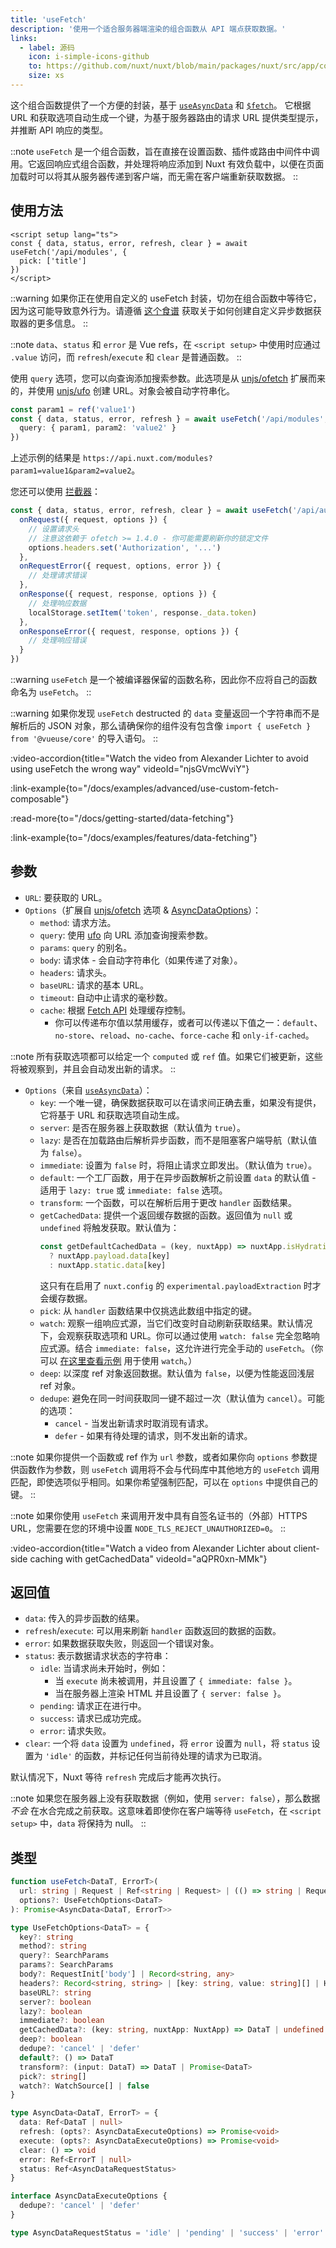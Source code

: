 ```yaml
---
title: 'useFetch'
description: '使用一个适合服务器端渲染的组合函数从 API 端点获取数据。'
links:
  - label: 源码
    icon: i-simple-icons-github
    to: https://github.com/nuxt/nuxt/blob/main/packages/nuxt/src/app/composables/fetch.ts
    size: xs
---
```


这个组合函数提供了一个方便的封装，基于 [`useAsyncData`](/docs/api/composables/use-async-data) 和 [`$fetch`](/docs/api/utils/dollarfetch)。
它根据 URL 和获取选项自动生成一个键，为基于服务器路由的请求 URL 提供类型提示，并推断 API 响应的类型。

::note
`useFetch` 是一个组合函数，旨在直接在设置函数、插件或路由中间件中调用。它返回响应式组合函数，并处理将响应添加到 Nuxt 有效负载中，以便在页面加载时可以将其从服务器传递到客户端，而无需在客户端重新获取数据。
::

## 使用方法

```vue [pages/modules.vue]
<script setup lang="ts">
const { data, status, error, refresh, clear } = await useFetch('/api/modules', {
  pick: ['title']
})
</script>
```

::warning
如果你正在使用自定义的 useFetch 封装，切勿在组合函数中等待它，因为这可能导致意外行为。请遵循 [这个食谱](/docs/guide/recipes/custom-usefetch#custom-usefetch) 获取关于如何创建自定义异步数据获取器的更多信息。
::

::note
`data`、`status` 和 `error` 是 Vue refs，在 `<script setup>` 中使用时应通过 `.value` 访问，而 `refresh`/`execute` 和 `clear` 是普通函数。
::

使用 `query` 选项，您可以向查询添加搜索参数。此选项是从 [unjs/ofetch](https://github.com/unjs/ofetch) 扩展而来的，并使用 [unjs/ufo](https://github.com/unjs/ufo) 创建 URL。对象会被自动字符串化。

```ts
const param1 = ref('value1')
const { data, status, error, refresh } = await useFetch('/api/modules', {
  query: { param1, param2: 'value2' }
})
```

上述示例的结果是 `https://api.nuxt.com/modules?param1=value1&param2=value2`。

您还可以使用 [拦截器](https://github.com/unjs/ofetch#%EF%B8%8F-interceptors)：

```ts
const { data, status, error, refresh, clear } = await useFetch('/api/auth/login', {
  onRequest({ request, options }) {
    // 设置请求头
    // 注意这依赖于 ofetch >= 1.4.0 - 你可能需要刷新你的锁定文件
    options.headers.set('Authorization', '...')
  },
  onRequestError({ request, options, error }) {
    // 处理请求错误
  },
  onResponse({ request, response, options }) {
    // 处理响应数据
    localStorage.setItem('token', response._data.token)
  },
  onResponseError({ request, response, options }) {
    // 处理响应错误
  }
})
```

::warning
`useFetch` 是一个被编译器保留的函数名称，因此你不应将自己的函数命名为 `useFetch`。
::

::warning
如果你发现 `useFetch`  destructed 的 `data` 变量返回一个字符串而不是解析后的 JSON 对象，那么请确保你的组件没有包含像 `import { useFetch } from '@vueuse/core'` 的导入语句。
::

:video-accordion{title="Watch the video from Alexander Lichter to avoid using useFetch the wrong way" videoId="njsGVmcWviY"}

:link-example{to="/docs/examples/advanced/use-custom-fetch-composable"}

:read-more{to="/docs/getting-started/data-fetching"}

:link-example{to="/docs/examples/features/data-fetching"}

## 参数

- `URL`: 要获取的 URL。
- `Options`（扩展自 [unjs/ofetch](https://github.com/unjs/ofetch) 选项 & [AsyncDataOptions](/docs/api/composables/use-async-data#params)）：
  - `method`: 请求方法。
  - `query`: 使用 [ufo](https://github.com/unjs/ufo) 向 URL 添加查询搜索参数。
  - `params`: `query` 的别名。
  - `body`: 请求体 - 会自动字符串化（如果传递了对象）。
  - `headers`: 请求头。
  - `baseURL`: 请求的基本 URL。
  - `timeout`: 自动中止请求的毫秒数。
  - `cache`: 根据 [Fetch API](https://developer.mozilla.org/en-US/docs/Web/API/fetch#cache) 处理缓存控制。
    - 你可以传递布尔值以禁用缓存，或者可以传递以下值之一：`default`、`no-store`、`reload`、`no-cache`、`force-cache` 和 `only-if-cached`。

::note
所有获取选项都可以给定一个 `computed` 或 `ref` 值。如果它们被更新，这些将被观察到，并且会自动发出新的请求。
::

- `Options`（来自 [`useAsyncData`](/docs/api/composables/use-async-data)）：
  - `key`: 一个唯一键，确保数据获取可以在请求间正确去重，如果没有提供，它将基于 URL 和获取选项自动生成。
  - `server`: 是否在服务器上获取数据（默认值为 `true`）。
  - `lazy`: 是否在加载路由后解析异步函数，而不是阻塞客户端导航（默认值为 `false`）。
  - `immediate`: 设置为 `false` 时，将阻止请求立即发出。（默认值为 `true`）。
  - `default`: 一个工厂函数，用于在异步函数解析之前设置 `data` 的默认值 - 适用于 `lazy: true` 或 `immediate: false` 选项。
  - `transform`: 一个函数，可以在解析后用于更改 `handler` 函数结果。
  - `getCachedData`: 提供一个返回缓存数据的函数。返回值为 `null` 或 `undefined` 将触发获取。默认值为：
    ```ts
    const getDefaultCachedData = (key, nuxtApp) => nuxtApp.isHydrating 
      ? nuxtApp.payload.data[key] 
      : nuxtApp.static.data[key]
    ```
    这只有在启用了 `nuxt.config` 的 `experimental.payloadExtraction` 时才会缓存数据。
  - `pick`: 从 `handler` 函数结果中仅挑选此数组中指定的键。
  - `watch`: 观察一组响应式源，当它们改变时自动刷新获取结果。默认情况下，会观察获取选项和 URL。你可以通过使用 `watch: false` 完全忽略响应式源。结合 `immediate: false`，这允许进行完全手动的 `useFetch`。（你可以 [在这里查看示例](/docs/getting-started/data-fetching#watch) 用于使用 `watch`。）
  - `deep`: 以深度 ref 对象返回数据。默认值为 `false`，以便为性能返回浅层 ref 对象。
  - `dedupe`: 避免在同一时间获取同一键不超过一次（默认值为 `cancel`）。可能的选项：
    - `cancel` - 当发出新请求时取消现有请求。
    - `defer` - 如果有待处理的请求，则不发出新的请求。

::note
如果你提供一个函数或 ref 作为 `url` 参数，或者如果你向 `options` 参数提供函数作为参数，则 `useFetch` 调用将不会与代码库中其他地方的 `useFetch` 调用匹配，即使选项似乎相同。如果你希望强制匹配，可以在 `options` 中提供自己的键。
::

::note
如果你使用 `useFetch` 来调用开发中具有自签名证书的（外部）HTTPS URL，您需要在您的环境中设置 `NODE_TLS_REJECT_UNAUTHORIZED=0`。
::

:video-accordion{title="Watch a video from Alexander Lichter about client-side caching with getCachedData" videoId="aQPR0xn-MMk"}

## 返回值

- `data`: 传入的异步函数的结果。
- `refresh`/`execute`: 可以用来刷新 `handler` 函数返回的数据的函数。
- `error`: 如果数据获取失败，则返回一个错误对象。
- `status`: 表示数据请求状态的字符串：
  - `idle`: 当请求尚未开始时，例如：
    - 当 `execute` 尚未被调用，并且设置了 `{ immediate: false }`。
    - 当在服务器上渲染 HTML 并且设置了 `{ server: false }`。
  - `pending`: 请求正在进行中。
  - `success`: 请求已成功完成。
  - `error`: 请求失败。
- `clear`: 一个将 `data` 设置为 `undefined`，将 `error` 设置为 `null`，将 `status` 设置为 `'idle'` 的函数，并标记任何当前待处理的请求为已取消。

默认情况下，Nuxt 等待 `refresh` 完成后才能再次执行。

::note
如果您在服务器上没有获取数据（例如，使用 `server: false`），那么数据 _不会_ 在水合完成之前获取。这意味着即使你在客户端等待 `useFetch`，在 `<script setup>` 中，`data` 将保持为 null。
::

## 类型

```ts [Signature]
function useFetch<DataT, ErrorT>(
  url: string | Request | Ref<string | Request> | (() => string | Request),
  options?: UseFetchOptions<DataT>
): Promise<AsyncData<DataT, ErrorT>>

type UseFetchOptions<DataT> = {
  key?: string
  method?: string
  query?: SearchParams
  params?: SearchParams
  body?: RequestInit['body'] | Record<string, any>
  headers?: Record<string, string> | [key: string, value: string][] | Headers
  baseURL?: string
  server?: boolean
  lazy?: boolean
  immediate?: boolean
  getCachedData?: (key: string, nuxtApp: NuxtApp) => DataT | undefined
  deep?: boolean
  dedupe?: 'cancel' | 'defer'
  default?: () => DataT
  transform?: (input: DataT) => DataT | Promise<DataT>
  pick?: string[]
  watch?: WatchSource[] | false
}

type AsyncData<DataT, ErrorT> = {
  data: Ref<DataT | null>
  refresh: (opts?: AsyncDataExecuteOptions) => Promise<void>
  execute: (opts?: AsyncDataExecuteOptions) => Promise<void>
  clear: () => void
  error: Ref<ErrorT | null>
  status: Ref<AsyncDataRequestStatus>
}

interface AsyncDataExecuteOptions {
  dedupe?: 'cancel' | 'defer'
}

type AsyncDataRequestStatus = 'idle' | 'pending' | 'success' | 'error'
```
